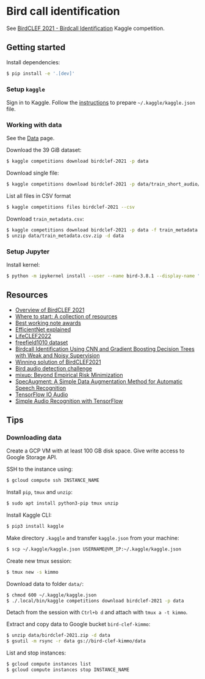 # Bird call identification

See [BirdCLEF 2021 - Birdcall Identification](https://www.kaggle.com/c/birdclef-2021#) Kaggle competition.

## Getting started

Install dependencies:

```bash
$ pip install -e '.[dev]'
```

### Setup `kaggle`

Sign in to Kaggle. Follow the [instructions](https://github.com/Kaggle/kaggle-api) to prepare `~/.kaggle/kaggle.json` file.

### Working with data

See the [Data](https://www.kaggle.com/c/birdclef-2021/data) page.

Download the 39 GiB dataset:

```bash
$ kaggle competitions download birdclef-2021 -p data
```

Download single file:

```bash
$ kaggle competitions download birdclef-2021 -p data/train_short_audio/acafly -f train_short_audio/acafly/XC109605.ogg
```

List all files in CSV format

```bash
$ kaggle competitions files birdclef-2021 --csv
```

Download `train_metadata.csv`:

```bash
$ kaggle competitions download birdclef-2021 -p data -f train_metadata.csv
$ unzip data/train_metadata.csv.zip -d data
```

### Setup Jupyter

Install kernel:

```bash
$ python -m ipykernel install --user --name bird-3.8.1 --display-name "Python (bird-3.8.1)"
```

## Resources

- [Overview of BirdCLEF 2021](http://ceur-ws.org/Vol-2936/paper-123.pdf)
- [Where to start: A collection of resources](https://www.kaggle.com/c/birdclef-2021/discussion/230000)
- [Best working note awards](https://www.kaggle.com/c/birdclef-2021/discussion/252995)
- [EfficientNet explained](https://paperswithcode.com/method/efficientnet)
- [LifeCLEF2022](https://www.imageclef.org/LifeCLEF2022)
- [freefield1010 dataset](https://arxiv.org/pdf/1309.5275.pdf)
- [Birdcall Identification Using CNN and Gradient Boosting Decision Trees with Weak and Noisy Supervision](http://ceur-ws.org/Vol-2936/paper-136.pdf)
- [Winning solution of BirdCLEF2021](https://github.com/namakemono/kaggle-birdclef-2021)
- [Bird audio detection challenge](http://dcase.community/challenge2018/task-bird-audio-detection)
- [mixup: Beyond Empirical Risk Minimization](https://arxiv.org/abs/1710.09412)
- [SpecAugment: A Simple Data Augmentation Method for Automatic Speech Recognition](https://arxiv.org/abs/1904.08779)
- [TensorFlow IO Audio](https://www.tensorflow.org/io/tutorials/audio)
- [Simple Audio Recognition with TensorFlow](https://www.tensorflow.org/tutorials/audio/simple_audio)

## Tips

### Downloading data

Create a GCP VM with at least 100 GB disk space. Give write access to Google Storage API.

SSH to the instance using:

```bash
$ gcloud compute ssh INSTANCE_NAME
```

Install `pip`, `tmux` and `unzip`:

```bash
$ sudo apt install python3-pip tmux unzip
```

Install Kaggle CLI:

```bash
$ pip3 install kaggle
```

Make directory `.kaggle` and transfer `kaggle.json` from your machine:

```bash
$ scp ~/.kaggle/kaggle.json USERNAME@VM_IP:~/.kaggle/kaggle.json
```

Create new tmux session:

```bash
$ tmux new -s kimmo
```

Download data to folder `data/`:

```bash
$ chmod 600 ~/.kaggle/kaggle.json
$ ./.local/bin/kaggle competitions download birdclef-2021 -p data
```

Detach from the session with `Ctrl+b d` and attach with `tmux a -t kimmo`.

Extract and copy data to Google bucket `bird-clef-kimmo`:

```bash
$ unzip data/birdclef-2021.zip -d data
$ gsutil -m rsync -r data gs://bird-clef-kimmo/data
```

List and stop instances:

```bash
$ gcloud compute instances list
$ gcloud compute instances stop INSTANCE_NAME
```
